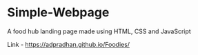 # Simple-Webpage

A food hub landing page made using HTML, CSS and JavaScript

Link - https://adpradhan.github.io/Foodies/

